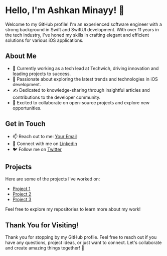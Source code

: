 # Hello, I'm Ashkan Minayy! 👋

Welcome to my GitHub profile! I'm an experienced software engineer with a strong background in Swift and SwiftUI development. With over 11 years in the tech industry, I've honed my skills in crafting elegant and efficient solutions for various iOS applications.

## About Me

- 💼 Currently working as a tech lead at Techwich, driving innovation and leading projects to success.
- 🚀 Passionate about exploring the latest trends and technologies in iOS development.
- ✍️ Dedicated to knowledge-sharing through insightful articles and contributions to the developer community.
- 📱 Excited to collaborate on open-source projects and explore new opportunities.

## Get in Touch

- 📫 Reach out to me: [Your Email](mailto:mr.minayy@gmail.com)
- 💼 Connect with me on [LinkedIn](https://www.linkedin.com/in/ashkan-minayy/)
- 🐦 Follow me on [Twitter](https://twitter.com/ashkanmun)

## Projects

Here are some of the projects I've worked on:

- [Project 1](https://apps.apple.com/us/app/techwich/id6444126560)
- [Project 2](https://apps.apple.com/us/app/lendme-student/id1441175340?uo=4)
- [Project 3](https://apps.apple.com/us/app/realtyna/id635888169)

Feel free to explore my repositories to learn more about my work!

## Thank You for Visiting!

Thank you for stopping by my GitHub profile. Feel free to reach out if you have any questions, project ideas, or just want to connect. Let's collaborate and create amazing things together! 🚀
